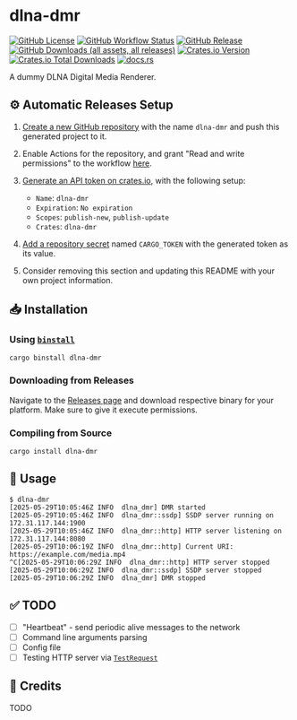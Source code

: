 # dlna-dmr

[![GitHub License](https://img.shields.io/github/license/PRO-2684/dlna-dmr?logo=opensourceinitiative)](https://github.com/PRO-2684/dlna-dmr/blob/main/LICENSE)
[![GitHub Workflow Status](https://img.shields.io/github/actions/workflow/status/PRO-2684/dlna-dmr/release.yml?logo=githubactions)](https://github.com/PRO-2684/dlna-dmr/blob/main/.github/workflows/release.yml)
[![GitHub Release](https://img.shields.io/github/v/release/PRO-2684/dlna-dmr?logo=githubactions)](https://github.com/PRO-2684/dlna-dmr/releases)
[![GitHub Downloads (all assets, all releases)](https://img.shields.io/github/downloads/PRO-2684/dlna-dmr/total?logo=github)](https://github.com/PRO-2684/dlna-dmr/releases)
[![Crates.io Version](https://img.shields.io/crates/v/dlna-dmr?logo=rust)](https://crates.io/crates/dlna-dmr)
[![Crates.io Total Downloads](https://img.shields.io/crates/d/dlna-dmr?logo=rust)](https://crates.io/crates/dlna-dmr)
[![docs.rs](https://img.shields.io/docsrs/dlna-dmr?logo=rust)](https://docs.rs/dlna-dmr)

A dummy DLNA Digital Media Renderer.

## ⚙️ Automatic Releases Setup

1. [Create a new GitHub repository](https://github.com/new) with the name `dlna-dmr` and push this generated project to it.
2. Enable Actions for the repository, and grant "Read and write permissions" to the workflow [here](https://github.com/PRO-2684/dlna-dmr/settings/actions).
3. [Generate an API token on crates.io](https://crates.io/settings/tokens/new), with the following setup:

    - `Name`: `dlna-dmr`
    - `Expiration`: `No expiration`
    - `Scopes`: `publish-new`, `publish-update`
    - `Crates`: `dlna-dmr`

4. [Add a repository secret](https://github.com/PRO-2684/dlna-dmr/settings/secrets/actions) named `CARGO_TOKEN` with the generated token as its value.
5. Consider removing this section and updating this README with your own project information.

## 📥 Installation

### Using [`binstall`](https://github.com/cargo-bins/cargo-binstall)

```shell
cargo binstall dlna-dmr
```

### Downloading from Releases

Navigate to the [Releases page](https://github.com/PRO-2684/dlna-dmr/releases) and download respective binary for your platform. Make sure to give it execute permissions.

### Compiling from Source

```shell
cargo install dlna-dmr
```

## 📖 Usage

```shell
$ dlna-dmr
[2025-05-29T10:05:46Z INFO  dlna_dmr] DMR started
[2025-05-29T10:05:46Z INFO  dlna_dmr::ssdp] SSDP server running on 172.31.117.144:1900
[2025-05-29T10:05:46Z INFO  dlna_dmr::http] HTTP server listening on 172.31.117.144:8080
[2025-05-29T10:06:19Z INFO  dlna_dmr::http] Current URI: https://example.com/media.mp4
^C[2025-05-29T10:06:29Z INFO  dlna_dmr::http] HTTP server stopped
[2025-05-29T10:06:29Z INFO  dlna_dmr::ssdp] SSDP server stopped
[2025-05-29T10:06:29Z INFO  dlna_dmr] DMR stopped
```

## ✅ TODO

- [ ] "Heartbeat" - send periodic alive messages to the network
- [ ] Command line arguments parsing
- [ ] Config file
- [ ] Testing HTTP server via [`TestRequest`](https://docs.rs/tiny_http/0.12.0/tiny_http/struct.TestRequest.html)

## 🎉 Credits

TODO
